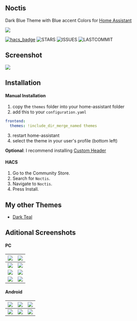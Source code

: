 ## Noctis

Dark Blue Theme with Blue accent Colors for [Home Assistant](https://www.home-assistant.io) 

[![](https://img.shields.io/badge/My-Configuration-blue?style=for-the-badge)](https://github.com/aFFekopp/homeassistant)

[![hacs_badge](https://img.shields.io/badge/HACS-Default-orange.svg?style=flat-square)](https://github.com/custom-components/hacs) ![STARS](https://img.shields.io/github/stars/aFFekopp/noctis?color=yellow&style=flat-square) ![ISSUES](https://img.shields.io/github/issues-raw/aFFekopp/noctis?style=flat-square) ![LASTCOMMIT](https://img.shields.io/github/last-commit/aFFekopp/noctis?style=flat-square)

## Screenshot
![](https://raw.githubusercontent.com/aFFekopp/noctis/master/docs/screenshots/pc/1.jpg)

## Installation

#### Manual Installation
1. copy the `themes` folder into your home-assistant folder
2. add this to your `configuration.yaml`

```yaml
frontend:
  themes: !include_dir_merge_named themes
```

3. restart home-assistant
4. select the theme in your user's profile (bottom left)

**Optional**: I recommend installing [Custom Header](https://github.com/maykar/custom-header)

#### HACS

1. Go to the Community Store.
2. Search for `Noctis`.
3. Navigate to `Noctis`.
4. Press Install.

## My other Themes
- [Dark Teal](https://github.com/aFFekopp/dark_teal)

## Aditional Screenshots

#### PC

![](https://raw.githubusercontent.com/aFFekopp/noctis/master/docs/screenshots/pc/1-1.jpg) | ![](https://raw.githubusercontent.com/aFFekopp/noctis/master/docs/screenshots/pc/2.jpg)
:-------------------------:|:-------------------------:
![](https://raw.githubusercontent.com/aFFekopp/noctis/master/docs/screenshots/pc/3.jpg) | ![](https://raw.githubusercontent.com/aFFekopp/noctis/master/docs/screenshots/pc/4.jpg)
![](https://raw.githubusercontent.com/aFFekopp/noctis/master/docs/screenshots/pc/5.jpg) | ![](https://raw.githubusercontent.com/aFFekopp/noctis/master/docs/screenshots/pc/6.jpg)
![](https://raw.githubusercontent.com/aFFekopp/noctis/master/docs/screenshots/pc/7.jpg) | ![](https://raw.githubusercontent.com/aFFekopp/noctis/master/docs/screenshots/pc/8.jpg)

#### Android

![](https://raw.githubusercontent.com/aFFekopp/noctis/master/docs/screenshots/android/1.jpg) | ![](https://raw.githubusercontent.com/aFFekopp/noctis/master/docs/screenshots/android/2.jpg) | ![](https://raw.githubusercontent.com/aFFekopp/noctis/master/docs/screenshots/android/3.jpg)
:-------------------------:|:-------------------------:|:-------------------------:
![](https://raw.githubusercontent.com/aFFekopp/noctis/master/docs/screenshots/android/4.jpg) | ![](https://raw.githubusercontent.com/aFFekopp/noctis/master/docs/screenshots/android/5.jpg) | ![](https://raw.githubusercontent.com/aFFekopp/noctis/master/docs/screenshots/android/6.jpg)